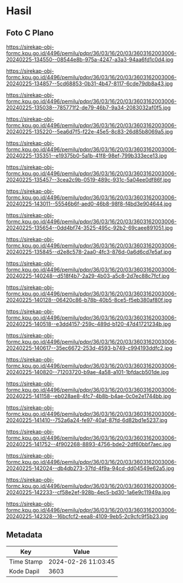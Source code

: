 # Hasil

## Foto C Plano

https://sirekap-obj-formc.kpu.go.id/4496/pemilu/pdpr/36/03/16/20/03/3603162003006-20240225-134550--08544e8b-975a-4247-a3a3-94aa6fd1c0d4.jpg

https://sirekap-obj-formc.kpu.go.id/4496/pemilu/pdpr/36/03/16/20/03/3603162003006-20240225-134857--5cd68853-0b31-4b47-8117-6cde79db8a43.jpg

https://sirekap-obj-formc.kpu.go.id/4496/pemilu/pdpr/36/03/16/20/03/3603162003006-20240225-135038--785771f2-de79-46b7-9a34-2083032af0f5.jpg

https://sirekap-obj-formc.kpu.go.id/4496/pemilu/pdpr/36/03/16/20/03/3603162003006-20240225-135220--5ea6d7f5-f22e-45e5-8c83-26d85b8069a5.jpg

https://sirekap-obj-formc.kpu.go.id/4496/pemilu/pdpr/36/03/16/20/03/3603162003006-20240225-135351--e19375b0-5a1b-41f8-98ef-799b333ece13.jpg

https://sirekap-obj-formc.kpu.go.id/4496/pemilu/pdpr/36/03/16/20/03/3603162003006-20240225-135457--3cea2c9b-0519-489c-931c-5a04ee0df86f.jpg

https://sirekap-obj-formc.kpu.go.id/4496/pemilu/pdpr/36/03/16/20/03/3603162003006-20240225-143011--55546b6f-aed0-46b8-98f8-f4bd3e904644.jpg

https://sirekap-obj-formc.kpu.go.id/4496/pemilu/pdpr/36/03/16/20/03/3603162003006-20240225-135654--0dd4bf74-3525-495c-92b2-69caee891051.jpg

https://sirekap-obj-formc.kpu.go.id/4496/pemilu/pdpr/36/03/16/20/03/3603162003006-20240225-135845--d2e8c578-2aa0-4fc3-876d-0a6d6cd7e5af.jpg

https://sirekap-obj-formc.kpu.go.id/4496/pemilu/pdpr/36/03/16/20/03/3603162003006-20240225-140248--d518f4b7-2a29-4b03-a5c8-2d7ec88c7fcf.jpg

https://sirekap-obj-formc.kpu.go.id/4496/pemilu/pdpr/36/03/16/20/03/3603162003006-20240225-140128--06420c86-b78b-40b5-8ce5-f5eb380af80f.jpg

https://sirekap-obj-formc.kpu.go.id/4496/pemilu/pdpr/36/03/16/20/03/3603162003006-20240225-140518--e3dd4157-259c-489d-b120-47d41721234b.jpg

https://sirekap-obj-formc.kpu.go.id/4496/pemilu/pdpr/36/03/16/20/03/3603162003006-20240225-140617--35ec6672-253d-4593-b749-c994193ddfc2.jpg

https://sirekap-obj-formc.kpu.go.id/4496/pemilu/pdpr/36/03/16/20/03/3603162003006-20240225-140820--71203720-b9ae-4a58-a101-1bfdacb501de.jpg

https://sirekap-obj-formc.kpu.go.id/4496/pemilu/pdpr/36/03/16/20/03/3603162003006-20240225-141158--eb028ae8-4fc7-4b8b-b4ae-0c0e2e1744bb.jpg

https://sirekap-obj-formc.kpu.go.id/4496/pemilu/pdpr/36/03/16/20/03/3603162003006-20240225-141410--752a6a24-fe97-40af-87fd-6d82bd1e5237.jpg

https://sirekap-obj-formc.kpu.go.id/4496/pemilu/pdpr/36/03/16/20/03/3603162003006-20240225-141752--4f902268-8893-4756-bde2-2df60bbf7aec.jpg

https://sirekap-obj-formc.kpu.go.id/4496/pemilu/pdpr/36/03/16/20/03/3603162003006-20240225-142024--db4db273-37fd-4f9a-94cd-dd04549e62a5.jpg

https://sirekap-obj-formc.kpu.go.id/4496/pemilu/pdpr/36/03/16/20/03/3603162003006-20240225-142233--cf58e2ef-928b-4ec5-bd30-1a6e9c11949a.jpg

https://sirekap-obj-formc.kpu.go.id/4496/pemilu/pdpr/36/03/16/20/03/3603162003006-20240225-142328--16bcfcf2-eea8-4109-9eb5-2c9cfc9f5b23.jpg


## Metadata

| Key        | Value               |
| ---------- | ------------------- |
| Time Stamp | 2024-02-26 11:03:45 |
| Kode Dapil | 3603                |



